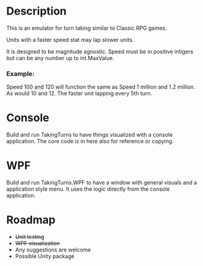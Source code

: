 # Description
This is an emulator for turn taking similar to Classic RPG games. 

Units with a faster speed stat may lap slower units. 

It is designed to be magnitude agnostic. Speed must be in positive intigers but can be any number up to int.MaxValue. 

### Example:
Speed 100 and 120 will function the same as Speed 1 million and 1.2 million. 
As would 10 and 12. 
The faster unit lapping every 5th turn.

# Console
Build and run TakingTurns to have things visualized with a console application. The core code is in here also for reference or copying.

# WPF
Build and run TakingTurns.WPF to have a window with general visuals and a application style menu. It uses the logic directly from the console application. 

# Roadmap

- ~~Unit testing~~
- ~~WPF visualization~~
- Any suggestions are welcome
- Possible Unity package
